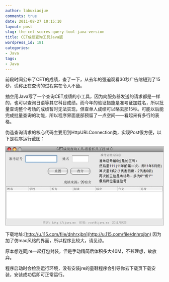 ```yaml
---
author: labuxiaojue
comments: true
date: 2011-08-27 10:15:10
layout: post
slug: the-cet-scores-query-tool-java-version
title: CET成绩查询工具Java版
wordpress_id: 181
categories:
- Java
tags:
- Java
---
```


前段时间公布了CET的成绩，查了一下，从去年的强迫观看30秒广告缩短到了15秒，谎称正在查询的过程实在令人不齿。

抽空用Java写了一个查询CET成绩的小工具，因为向服务器发送的请求都是一样的，也可以查询日语等其它科目成绩。而今年的验证措施是准考证加姓名，所以批量查询整个考场的成绩暂时无法实现，但查单人成绩可以略去那15秒。可能以后能完成批量查询的功能，所以程序界面底部预留了一点空间——看起来有多行的表格。

伪造查询请求的核心代码主要用到HttpURLConnection类，实现Post很方便，以下是程序运行截图：

[![](/assets/post_img/the-cet-scores-query-tool-java-version/cet.jpg)](/assets/post_img/the-cet-scores-query-tool-java-version/cet.jpg)

下载地址:[http://u.115.com/file/dnhrxjbn](http://u.115.com/file/dnhrxjbn)
因为加了仿mac风格的界面，所以程序比较大，请见谅。

原本想连同jre一起打包封装，但是手动精简后体积多大40M，不甚理想，故放弃。

程序启动时会检测运行环境，没有安装jre的童鞋程序会引导你去下载页下载安装，安装成功后即可正常运行。
